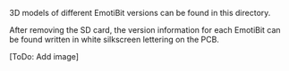 3D models of different EmotiBit versions can be found in this directory.

After removing the SD card, the version information for each EmotiBit can be found written in white silkscreen lettering on the PCB.

[ToDo: Add image]
